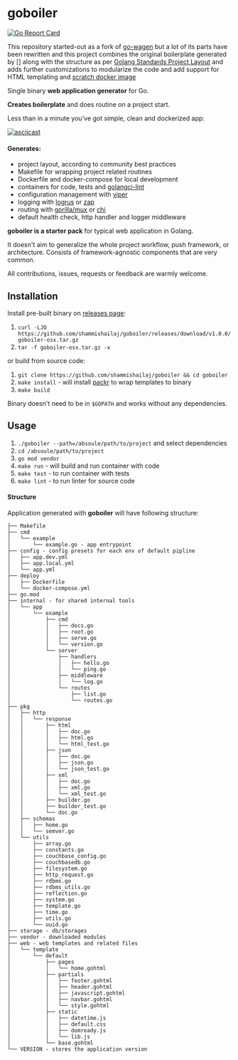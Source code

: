 # goboiler
[![Go Report Card](https://goreportcard.com/badge/github.com/shammishailaj/goboiler)](https://goreportcard.com/report/github.com/shammishailaj/goboiler)

This repository started-out as a fork of [go-wagen](https://github.com/groovili/go-wagen) but a lot of its parts have
been rewritten and this project combines the original boilerplate generated by [] along with the structure as per
[Golang Standards Project Layout](https://github.com/golang-standards/project-layout) and adds further customizations
to modularize the code and add support for HTML templating and [scratch docker image](https://hub.docker.com/_/scratch) 

Single binary **web application generator** for Go. 

**Creates boilerplate** and does routine on a project start.

Less than in a minute you've got simple, clean and dockerized app:

[![asciicast](https://asciinema.org/a/334826.svg)](https://asciinema.org/a/334826)

#### Generates:
 * project layout, according to community best practices
 * Makefile for wrapping project related routines 
 * Dockerfile and docker-compose for local development
 * containers for code, tests and [golangci-lint](https://github.com/golangci/golangci-lint)
 * configuration management with [viper](https://github.com/spf13/viper)
 * logging with [logrus](http://github.com/sirupsen/logrus) or [zap](https://github.com/uber-go/zap)
 * routing with [gorilla/mux](https://github.com/gorilla/mux) or [chi](github.com/go-chi/chi)
 * default health check, http handler and logger middleware
 
 **goboiler is a starter pack** for typical web application in Golang. 
 
 It doesn't aim to generalize the whole project workflow, push framework, or architecture.
 Consists of framework-agnostic components that are very common.
 
 All contributions, issues, requests or feedback are warmly welcome.
 
 ## Installation
 
 Install pre-built binary on [releases page](https://github.com/shammishailaj/goboiler/releases):
 
 1. `curl -LJO https://github.com/shammishailaj/goboiler/releases/download/v1.0.0/goboiler-osx.tar.gz`
 2. `tar -f goboiler-osx.tar.gz -x`
 
 or build from source code:
 
 1. `git clone https://github.com/shammishailaj/goboiler && cd goboiler`
 2. `make install` - will install [packr](https://github.com/gobuffalo/packr) to wrap templates to binary
 3. `make build`
 
 Binary doesn't need to be in `$GOPATH` and works without any dependencies.
 
 ## Usage
 
 1. `./goboiler --path=/absoule/path/to/project` and select dependencies
 2. `cd /absoule/path/to/project`
 3. `go mod vendor`
 4. `make run` - will build and run container with code
 5. `make test` - to run container with tests
 6. `make lint` - to run linter for source code
 
 #### Structure
 
 Application generated with **goboiler** will have following structure:
 ```
 ├── Makefile
 ├── cmd
 │   └── example
 │       └── example.go - app entrypoint
 ├── config - config presets for each env of default pipline
 │   ├── app.dev.yml
 │   ├── app.local.yml
 │   └── app.yml
 ├── deploy
 │   ├── Dockerfile
 │   └── docker-compose.yml
 ├── go.mod
 ├── internal - for shared internal tools
 │   └── app
 │       └── example
 │           ├── cmd
 │           │   ├── docs.go
 │           │   ├── root.go
 │           │   ├── serve.go
 │           │   └── version.go
 │           └── server
 │               ├── handlers
 │               │   ├── hello.go
 │               │   └── ping.go
 │               ├── middleware
 │               │   └── log.go
 │               └── routes
 │                   ├── list.go
 │                   └── routes.go
 ├── pkg
 │   ├── http
 │   │   └── response
 │   │       ├── html
 │   │       │   ├── doc.go
 │   │       │   ├── html.go
 │   │       │   └── html_test.go
 │   │       ├── json
 │   │       │   ├── doc.go
 │   │       │   ├── json.go
 │   │       │   └── json_test.go
 │   │       ├── xml
 │   │       │   ├── doc.go
 │   │       │   ├── xml.go
 │   │       │   └── xml_test.go
 │   │       ├── builder.go
 │   │       ├── builder_test.go
 │   │       └── doc.go
 │   ├── schemas
 │   │   ├── home.go
 │   │   └── semver.go
 │   └── utils
 │       ├── array.go
 │       ├── constants.go
 │       ├── couchbase_config.go
 │       ├── couchbasedb.go
 │       ├── filesystem.go
 │       ├── http_request.go
 │       ├── rdbms.go
 │       ├── rdbms_utils.go
 │       ├── reflection.go
 │       ├── system.go
 │       ├── template.go
 │       ├── time.go
 │       ├── utils.go
 │       └── uuid.go
 ├── storage - db/storages
 ├── vendor - downloaded modules
 ├── web - web templates and related files
 │   └── template
 │       └── default
 │           ├── pages
 │           │   └── home.gohtml
 │           ├── partials
 │           │   ├── footer.gohtml
 │           │   ├── header.gohtml
 │           │   ├── javascript.gohtml
 │           │   ├── navbar.gohtml
 │           │   └── style.gohtml
 │           ├── static
 │           │   ├── datetime.js
 │           │   ├── default.css
 │           │   ├── domready.js
 │           │   └── lib.js
 │           └── base.gohtml
 └── VERSION - stores the application version
```
